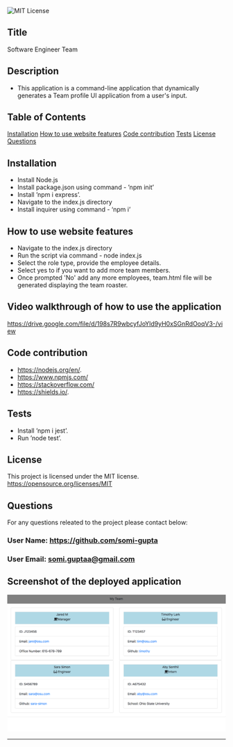 ![MIT License](https://img.shields.io/badge/license-MIT-green?raw=true)  
  
## Title 
Software Engineer Team 

## Description 
- This application is a command-line application that dynamically generates a Team profile UI application from a user's input.

## Table of Contents
[Installation](#installation)
[How to use website features](#how-to-use-website-features)
[Code contribution](#code-contribution)
[Tests](#tests)
[License](#license)
[Questions](#questions)

## Installation
- Install Node.js  
- Install package.json using command - ’npm init’
- Install ’npm i express’.
- Navigate to the index.js directory 
- Install inquirer using command - ‘npm i’ 

## How to use website features
- Navigate to the index.js directory 
- Run the script via command -  node index.js  
- Select the role type, provide the employee details.
- Select yes to if you want to add more team members.
- Once prompted 'No' add any more employees, team.html file will be generated displaying the team roaster.

## Video walkthrough of how to use the application
https://drive.google.com/file/d/198s7R9wbcyfJoYld9yH0xSGnRdOoqV3-/view

## Code contribution
- https://nodejs.org/en/. 
- https://www.npmjs.com/  
- https://stackoverflow.com/ 
- https://shields.io/. 

## Tests
- Install ’npm i jest’.
- Run ’node test’.

## License
This project is licensed under the MIT license. https://opensource.org/licenses/MIT

## Questions
For any questions releated to the project please contact below:
### User Name:  https://github.com/somi-gupta
### User Email: somi.guptaa@gmail.com

## Screenshot of the deployed application
![Team](./assets/images/Application-screenshot.jpg?raw=true)

---    
